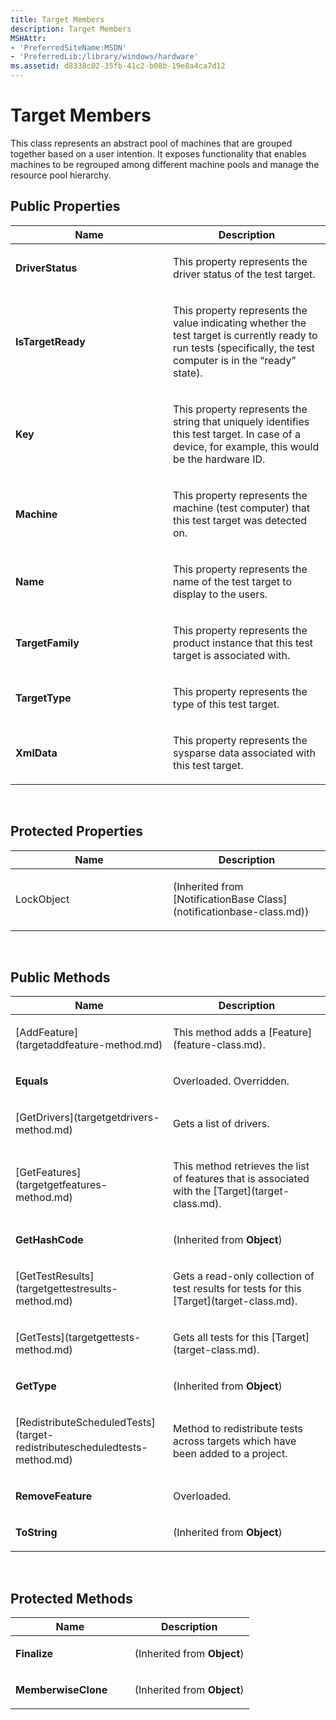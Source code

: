 ```yaml
---
title: Target Members
description: Target Members
MSHAttr:
- 'PreferredSiteName:MSDN'
- 'PreferredLib:/library/windows/hardware'
ms.assetid: d8338c02-35fb-41c2-b08b-19e8a4ca7d12
---
```


# Target Members


This class represents an abstract pool of machines that are grouped together based on a user intention. It exposes functionality that enables machines to be regrouped among different machine pools and manage the resource pool hierarchy.

## <span id="Public-Properties"></span><span id="public_properties"></span><span id="PUBLIC_PROPERTIES"></span>Public Properties


<table>
<colgroup>
<col width="50%" />
<col width="50%" />
</colgroup>
<thead>
<tr class="header">
<th>Name</th>
<th>Description</th>
</tr>
</thead>
<tbody>
<tr class="odd">
<td><p><strong>DriverStatus</strong></p></td>
<td><p>This property represents the driver status of the test target.</p></td>
</tr>
<tr class="even">
<td><p><strong>IsTargetReady</strong></p></td>
<td><p>This property represents the value indicating whether the test target is currently ready to run tests (specifically, the test computer is in the “ready” state).</p></td>
</tr>
<tr class="odd">
<td><p><strong>Key</strong></p></td>
<td><p>This property represents the string that uniquely identifies this test target. In case of a device, for example, this would be the hardware ID.</p></td>
</tr>
<tr class="even">
<td><p><strong>Machine</strong></p></td>
<td><p>This property represents the machine (test computer) that this test target was detected on.</p></td>
</tr>
<tr class="odd">
<td><p><strong>Name</strong></p></td>
<td><p>This property represents the name of the test target to display to the users.</p></td>
</tr>
<tr class="even">
<td><p><strong>TargetFamily</strong></p></td>
<td><p>This property represents the product instance that this test target is associated with.</p></td>
</tr>
<tr class="odd">
<td><p><strong>TargetType</strong></p></td>
<td><p>This property represents the type of this test target.</p></td>
</tr>
<tr class="even">
<td><p><strong>XmlData</strong></p></td>
<td><p>This property represents the sysparse data associated with this test target.</p></td>
</tr>
</tbody>
</table>

 

## <span id="Protected_Properties"></span><span id="protected_properties"></span><span id="PROTECTED_PROPERTIES"></span>Protected Properties


<table>
<colgroup>
<col width="50%" />
<col width="50%" />
</colgroup>
<thead>
<tr class="header">
<th>Name</th>
<th>Description</th>
</tr>
</thead>
<tbody>
<tr class="odd">
<td><p>LockObject</p></td>
<td><p>(Inherited from [NotificationBase Class](notificationbase-class.md))</p></td>
</tr>
</tbody>
</table>

 

## <span id="Public_Methods"></span><span id="public_methods"></span><span id="PUBLIC_METHODS"></span>Public Methods


<table>
<colgroup>
<col width="50%" />
<col width="50%" />
</colgroup>
<thead>
<tr class="header">
<th>Name</th>
<th>Description</th>
</tr>
</thead>
<tbody>
<tr class="odd">
<td><p>[AddFeature](targetaddfeature-method.md)</p></td>
<td><p>This method adds a [Feature](feature-class.md).</p></td>
</tr>
<tr class="even">
<td><p><strong>Equals</strong></p></td>
<td><p>Overloaded. Overridden.</p></td>
</tr>
<tr class="odd">
<td><p>[GetDrivers](targetgetdrivers-method.md)</p></td>
<td><p>Gets a list of drivers.</p></td>
</tr>
<tr class="even">
<td><p>[GetFeatures](targetgetfeatures-method.md)</p></td>
<td><p>This method retrieves the list of features that is associated with the [Target](target-class.md).</p></td>
</tr>
<tr class="odd">
<td><p><strong>GetHashCode</strong></p></td>
<td><p>(Inherited from <strong>Object</strong>)</p></td>
</tr>
<tr class="even">
<td><p>[GetTestResults](targetgettestresults-method.md)</p></td>
<td><p>Gets a read-only collection of test results for tests for this [Target](target-class.md).</p></td>
</tr>
<tr class="odd">
<td><p>[GetTests](targetgettests-method.md)</p></td>
<td><p>Gets all tests for this [Target](target-class.md).</p></td>
</tr>
<tr class="even">
<td><p><strong>GetType</strong></p></td>
<td><p>(Inherited from <strong>Object</strong>)</p></td>
</tr>
<tr class="odd">
<td><p>[RedistributeScheduledTests](target-redistributescheduledtests-method.md)</p></td>
<td><p>Method to redistribute tests across targets which have been added to a project.</p></td>
</tr>
<tr class="even">
<td><p><strong>RemoveFeature</strong></p></td>
<td><p>Overloaded.</p></td>
</tr>
<tr class="odd">
<td><p><strong>ToString</strong></p></td>
<td><p>(Inherited from <strong>Object</strong>)</p></td>
</tr>
</tbody>
</table>

 

## <span id="Protected_Methods"></span><span id="protected_methods"></span><span id="PROTECTED_METHODS"></span>Protected Methods


<table>
<colgroup>
<col width="50%" />
<col width="50%" />
</colgroup>
<thead>
<tr class="header">
<th>Name</th>
<th>Description</th>
</tr>
</thead>
<tbody>
<tr class="odd">
<td><p><strong>Finalize</strong></p></td>
<td><p>(Inherited from <strong>Object</strong>)</p></td>
</tr>
<tr class="even">
<td><p><strong>MemberwiseClone</strong></p></td>
<td><p>(Inherited from <strong>Object</strong>)</p></td>
</tr>
</tbody>
</table>

 

 

 






